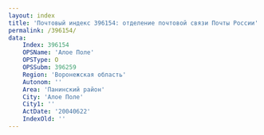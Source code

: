 ```yaml
---
layout: index
title: 'Почтовый индекс 396154: отделение почтовой связи Почты России'
permalink: /396154/
data:
    Index: 396154
    OPSName: 'Алое Поле'
    OPSType: О
    OPSSubm: 396259
    Region: 'Воронежская область'
    Autonom: ''
    Area: 'Панинский район'
    City: 'Алое Поле'
    City1: ''
    ActDate: '20040622'
    IndexOld: ''
---
```

